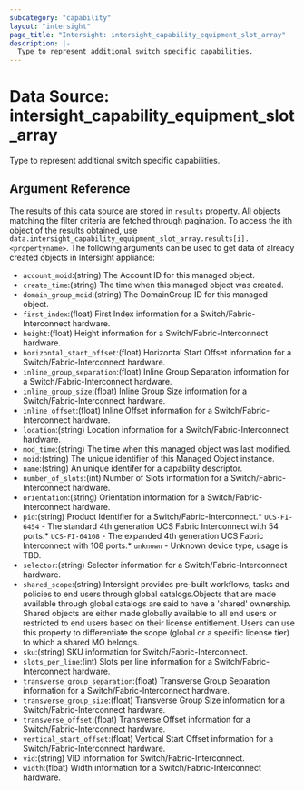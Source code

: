 ```yaml
---
subcategory: "capability"
layout: "intersight"
page_title: "Intersight: intersight_capability_equipment_slot_array"
description: |-
  Type to represent additional switch specific capabilities.
---
```


# Data Source: intersight_capability_equipment_slot_array
Type to represent additional switch specific capabilities.
## Argument Reference
The results of this data source are stored in `results` property.
All objects matching the filter criteria are fetched through pagination.
To access the ith object of the results obtained, use `data.intersight_capability_equipment_slot_array.results[i].<propertyname>`.
The following arguments can be used to get data of already created objects in Intersight appliance:
* `account_moid`:(string) The Account ID for this managed object. 
* `create_time`:(string) The time when this managed object was created. 
* `domain_group_moid`:(string) The DomainGroup ID for this managed object. 
* `first_index`:(float) First Index information for a Switch/Fabric-Interconnect hardware. 
* `height`:(float) Height information for a Switch/Fabric-Interconnect hardware. 
* `horizontal_start_offset`:(float) Horizontal Start Offset information for a Switch/Fabric-Interconnect hardware. 
* `inline_group_separation`:(float) Inline Group Separation information for a Switch/Fabric-Interconnect hardware. 
* `inline_group_size`:(float) Inline Group Size information for a Switch/Fabric-Interconnect hardware. 
* `inline_offset`:(float) Inline Offset information for a Switch/Fabric-Interconnect hardware. 
* `location`:(string) Location information for a Switch/Fabric-Interconnect hardware. 
* `mod_time`:(string) The time when this managed object was last modified. 
* `moid`:(string) The unique identifier of this Managed Object instance. 
* `name`:(string) An unique identifer for a capability descriptor. 
* `number_of_slots`:(int) Number of Slots information for a Switch/Fabric-Interconnect hardware. 
* `orientation`:(string) Orientation information for a Switch/Fabric-Interconnect hardware. 
* `pid`:(string) Product Identifier for a Switch/Fabric-Interconnect.* `UCS-FI-6454` - The standard 4th generation UCS Fabric Interconnect with 54 ports.* `UCS-FI-64108` - The expanded 4th generation UCS Fabric Interconnect with 108 ports.* `unknown` - Unknown device type, usage is TBD. 
* `selector`:(string) Selector information for a Switch/Fabric-Interconnect hardware. 
* `shared_scope`:(string) Intersight provides pre-built workflows, tasks and policies to end users through global catalogs.Objects that are made available through global catalogs are said to have a 'shared' ownership. Shared objects are either made globally available to all end users or restricted to end users based on their license entitlement. Users can use this property to differentiate the scope (global or a specific license tier) to which a shared MO belongs. 
* `sku`:(string) SKU information for Switch/Fabric-Interconnect. 
* `slots_per_line`:(int) Slots per line information for a Switch/Fabric-Interconnect hardware. 
* `transverse_group_separation`:(float) Transverse Group Separation information for a Switch/Fabric-Interconnect hardware. 
* `transverse_group_size`:(float) Transverse Group Size information for a Switch/Fabric-Interconnect hardware. 
* `transverse_offset`:(float) Transverse Offset information for a Switch/Fabric-Interconnect hardware. 
* `vertical_start_offset`:(float) Vertical Start Offset information for a Switch/Fabric-Interconnect hardware. 
* `vid`:(string) VID information for Switch/Fabric-Interconnect. 
* `width`:(float) Width information for a Switch/Fabric-Interconnect hardware. 
 